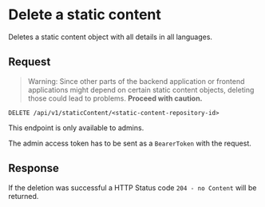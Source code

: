 # Delete a static content

Deletes a static content object with all details in all languages.

## Request

> Warning: Since other parts of the backend application or frontend applications might depend on certain static content objects, deleting those could lead to problems. **Proceed with caution.**

    DELETE /api/v1/staticContent/<static-content-repository-id>

This endpoint is only available to admins.

The admin access token has to be sent as a `BearerToken` with the request.

## Response

If the deletion was successful a HTTP Status code `204 - no Content` will be returned.
